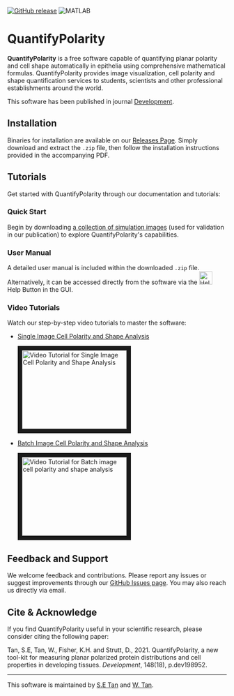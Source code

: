 [![GitHub release](https://img.shields.io/github/v/release/QuantifyPolarity/QuantifyPolarity?include_prereleases&label=version&color=blue)](https://github.com/QuantifyPolarity/QuantifyPolarity/releases)
![MATLAB](https://img.shields.io/badge/MATLAB-blue.svg)

# QuantifyPolarity

**QuantifyPolarity** is a free software 
capable of quantifying planar polarity and cell shape automatically in epithelia using
comprehensive mathematical formulas. QuantifyPolarity provides image visualization,
cell polarity and shape quantification services to students, scientists and other
professional establishments around the world.

This software has been published in journal [Development](https://doi.org/10.1242/dev.198952).


## Installation
Binaries for installation are available on our [Releases Page](https://github.com/QuantifyPolarity/QuantifyPolarity/releases). Simply download and extract the `.zip` file, then follow the installation instructions provided in the accompanying PDF.

## Tutorials
Get started with QuantifyPolarity through our documentation and tutorials:

### Quick Start
Begin by downloading [a collection of simulation images](https://drive.google.com/drive/folders/1bBv6Dxf5jOm-VVpk6fNRFIoXGaxmufS4?usp=sharing) (used for validation in our publication) to explore QuantifyPolarity's capabilities.

### User Manual
A detailed user manual is included within the downloaded `.zip` file. Alternatively, it can be accessed directly from the software via the <img src="https://github.com/user-attachments/assets/ff14ba8b-0ccd-479f-9012-ab9e4d93f8d7" width="30" alt="Help Button"> Help Button in the GUI.

### Video Tutorials
Watch our step-by-step video tutorials to master the software:
- [Single Image Cell Polarity and Shape Analysis](https://youtu.be/SBmG2YnCpcI)

  <a href="http://www.youtube.com/watch?feature=player_embedded&v=SBmG2YnCpcI" target="_blank">
  <img src="http://img.youtube.com/vi/SBmG2YnCpcI/0.jpg" alt="Video Tutorial for Single Image Cell Polarity and Shape Analysis" width="240" height="180" border="10" /></a>
- [Batch Image Cell Polarity and Shape Analysis](https://youtu.be/lkov84Cks-M)

  <a href="http://www.youtube.com/watch?feature=player_embedded&v=lkov84Cks-M" target="_blank">
  <img src="http://img.youtube.com/vi/lkov84Cks-M/0.jpg" alt="Video Tutorial for Batch image cell polarity and shape analysis" width="240" height="180" border="10" /></a>

## Feedback and Support
We welcome feedback and contributions. Please report any issues or suggest improvements through our [GitHub Issues page](https://github.com/QuantifyPolarity/QuantifyPolarity/issues). You may also reach us directly via email.

## Cite & Acknowledge
If you find QuantifyPolarity useful in your scientific research, please consider citing the following paper:

Tan, S.E, Tan, W., Fisher, K.H. and Strutt, D., 2021. QuantifyPolarity, a new tool-kit for measuring planar polarized protein distributions and cell properties in developing tissues. _Development_, 148(18), p.dev198952.

---
This software is maintained by [S.E Tan](https://github.com/Sara-Tan) and [W. Tan](https://github.com/wwtan).

